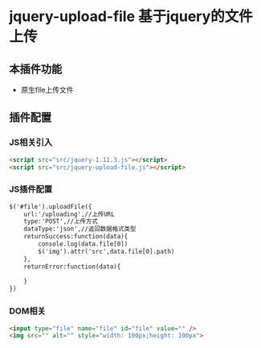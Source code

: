 # jquery-upload-file 基于jquery的文件上传
## 本插件功能 
* 原生file上传文件
## 插件配置 
### JS相关引入
```html
<script src="src/jquery-1.11.3.js"></script>
<script src="src/jquery-upload-file.js"></script>
```
### JS插件配置
```html
$('#file').uploadFile({
    url:'/uploading',//上传URL
    type:'POST',//上传方式
    dataType:'json',//返回数据格式类型
    returnSuccess:function(data){
        console.log(data.file[0])
        $('img').attr('src',data.file[0].path)
    },
    returnError:function(data){
        
    }
})
```  
### DOM相关
```html
<input type="file" name="file" id="file" value="" />
<img src="" alt="" style="width: 100px;height: 100px">
```
